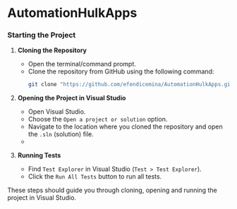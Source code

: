 # AutomationHulkApps
### Starting the Project
1. **Cloning the Repository**
   - Open the terminal/command prompt.
   - Clone the repository from GitHub using the following command:
     ```bash
     git clone "https://github.com/efendicemina/AutomationHulkApps.git"
     ```

2. **Opening the Project in Visual Studio**
   - Open Visual Studio.
   - Choose the `Open a project or solution` option.
   - Navigate to the location where you cloned the repository and open the `.sln` (solution) file.
   - 

5. **Running Tests**
   - Find `Test Explorer` in Visual Studio (`Test > Test Explorer`).
   - Click the `Run All Tests` button to run all tests.

These steps should guide you through cloning, opening and running the project in Visual Studio.
